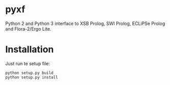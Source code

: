 # pyxf
Python 2 and Python 3 interface to XSB Prolog, SWI Prolog, ECLiPSe Prolog and Flora-2/Ergo Lite.

Installation
============

Just run te setup file:

```
python setup.py build
python setup.py install
```





